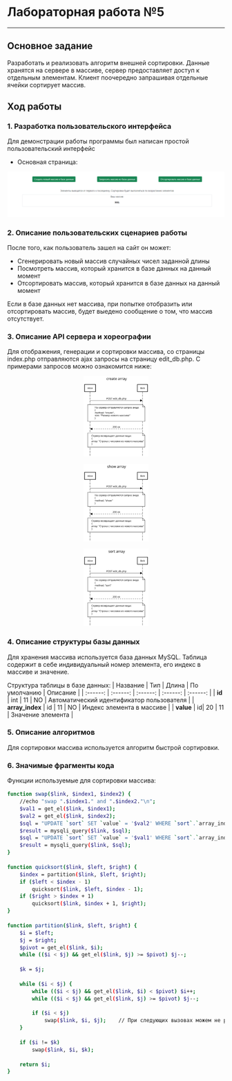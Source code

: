 # Лабораторная работа №5
------

## Основное задание
Разработать и реализовать алгоритм внешней сортировки. Данные хранятся на сервере в массиве, сервер предоставляет доступ к отдельным элементам. Клиент поочередно запрашивая отдельные ячейки сортирует массив.

## Ход работы

### 1. Разработка пользовательского интерфейса

Для демонстрации работы программы был написан простой пользовательский интерфейс

- Основная страница:
<p align = "center"><img src="https://github.com/Sneyk01/SUAI_LABS/blob/master/2_course/Lab5/images/main.png"></p>

### 2. Описание пользовательских сценариев работы

После того, как пользователь зашел на сайт он может:
 - Сгенерировать новый массив случайных чисел заданной длины
 - Посмотреть массив, который хранится в базе данных на данный момент
 - Отсортировать массив, который хранится в базе данных на данный момент

Если в базе данных нет массива, при попытке отобразить или отсортировать массив, будет выедено сообщение о том, что массив отсутствует.

### 3. Описание API сервера и хореографии

Для отображения, генерации и сортировки массива, со страницы index.php отправляются ajax запросы на страницу edit_db.php. С примерами запросов можно ознакомится ниже:

<p align = "center"><img src="https://github.com/Sneyk01/SUAI_LABS/blob/master/2_course/Lab5/images/create.svg"/width = 30%></p>
<p align = "center"><img src="https://github.com/Sneyk01/SUAI_LABS/blob/master/2_course/Lab5/images/show.svg"/width = 30%></p>
<p align = "center"><img src="https://github.com/Sneyk01/SUAI_LABS/blob/master/2_course/Lab5/images/sort.svg"/width = 30%></p>

### 4. Описание структуры базы данных

Для хранения массива используется база данных MySQL. Таблица содержит в себе индивидуальный номер элемента, его индекс в массиве и значение.

Структура таблицы в базе данных:
   | Название | Тип | Длина | По умолчанию | Описание |
| :------: | :------: | :------: | :------: | :------: |
| **id** | int  | 11 | NO | Автоматический идентификатор пользователя |
| **array_index** | id | 11 | NO | Индекс элемента в массиве |
| **value** | id| 20 | 11 | Значение элемента |

### 5. Описание алгоритмов

Для сортировки массива используется алгоритм быстрой сортировки.

### 6. Значимые фрагменты кода

Функции используемые для сортировки массива:
```sh
function swap($link, $index1, $index2) {
    //echo "swap ".$index1." and ".$index2."\n";
    $val1 = get_el($link, $index1);
    $val2 = get_el($link, $index2);
    $sql = "UPDATE `sort` SET `value` = '$val2' WHERE `sort`.`array_index`='$index1';";
    $result = mysqli_query($link, $sql);
    $sql = "UPDATE `sort` SET `value` = '$val1' WHERE `sort`.`array_index`='$index2';";
    $result = mysqli_query($link, $sql);
}

function quicksort($link, $left, $right) {
    $index = partition($link, $left, $right);
    if ($left < $index - 1)
        quicksort($link, $left, $index - 1);
    if ($right > $index + 1)
        quicksort($link, $index + 1, $right);
}

function partition($link, $left, $right) {
    $i = $left;
    $j = $right;
    $pivot = get_el($link, $i);
    while (($i < $j) && get_el($link, $j) >= $pivot) $j--;

    $k = $j;

    while ($i < $j) {
        while (($i < $j) && get_el($link, $i) < $pivot) $i++;
        while (($i < $j) && get_el($link, $j) >= $pivot) $j--;

        if ($i < $j)
            swap($link, $i, $j);    // При следующих вызовах можем не рассматривать ключ, благодаря этой строке
    }

    if ($i != $k)
        swap($link, $i, $k);

    return $i;
}
```

